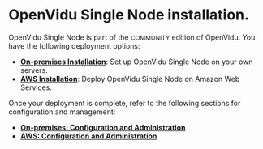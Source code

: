 # OpenVidu Single Node installation.

OpenVidu Single Node is part of the <span style="font-size: 12px;" class="openvidu-tag openvidu-community-tag">COMMUNITY</span> edition of OpenVidu. You have the following deployment options:

- [**On-premises Installation**](./on-premises/install.md): Set up OpenVidu Single Node on your own servers.
- [**AWS Installation**](./aws/install.md): Deploy OpenVidu Single Node on Amazon Web Services.

Once your deployment is complete, refer to the following sections for configuration and management:

- [**On-premises: Configuration and Administration**](./on-premises/admin.md)
- [**AWS: Configuration and Administration**](./aws/admin.md)
